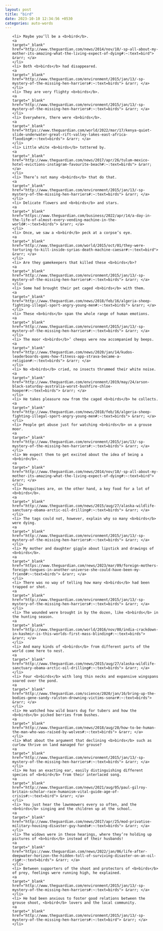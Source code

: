 ```yaml
---
layout: post
title: "bird"
date: 2023-10-10 12:34:56 +0530
categories: auto-words
---
```

<ol>

    <li> Maybe you’ll be a <b>bird</b>.
    <a 
    target="_blank" 
    href="http://www.theguardian.com/news/2014/nov/18/-sp-all-about-my-mother-its-amazing-what-the-living-expect-of-dying#:~:text=bird"> &rarr; </a>
    </li>
    <li> Both <b>birds</b> had disappeared.
    <a 
    target="_blank" 
    href="http://www.theguardian.com/environment/2015/jan/13/-sp-mystery-of-the-missing-hen-harriers#:~:text=birds"> &rarr; </a>
    </li>
    <li> They are very flighty <b>birds</b>.
    <a 
    target="_blank" 
    href="http://www.theguardian.com/environment/2015/jan/13/-sp-mystery-of-the-missing-hen-harriers#:~:text=birds"> &rarr; </a>
    </li>
    <li> Everywhere, there were <b>birds</b>.
    <a 
    target="_blank" 
    href="https://www.theguardian.com/world/2022/mar/17/kenya-quiet-slide-underwater-great-rift-valley-lakes-east-africa-flooding#:~:text=birds"> &rarr; </a>
    </li>
    <li> Little white <b>birds</b> tottered by.
    <a 
    target="_blank" 
    href="http://www.theguardian.com/news/2017/apr/26/tulum-mexico-hotel-evictions-instagram-favourite-beach#:~:text=birds"> &rarr; </a>
    </li>
    <li> There’s not many <b>birds</b> that do that.
    <a 
    target="_blank" 
    href="http://www.theguardian.com/environment/2015/jan/13/-sp-mystery-of-the-missing-hen-harriers#:~:text=birds"> &rarr; </a>
    </li>
    <li> Delicate flowers and <b>birds</b> and stars.
    <a 
    target="_blank" 
    href="https://www.theguardian.com/business/2022/apr/14/a-day-in-the-life-of-almost-every-vending-machine-in-the-world#:~:text=birds"> &rarr; </a>
    </li>
    <li> Once, we saw a <b>bird</b> peck at a corpse’s eye.
    <a 
    target="_blank" 
    href="http://www.theguardian.com/world/2015/oct/01/they-were-torturing-to-kill-inside-syrias-death-machine-caesar#:~:text=bird"> &rarr; </a>
    </li>
    <li> Are they gamekeepers that killed these <b>birds</b>?
    <a 
    target="_blank" 
    href="http://www.theguardian.com/environment/2015/jan/13/-sp-mystery-of-the-missing-hen-harriers#:~:text=birds"> &rarr; </a>
    </li>
    <li> Some had brought their pet caged <b>birds</b> with them.
    <a 
    target="_blank" 
    href="http://www.theguardian.com/news/2018/feb/16/algeria-sheep-fighting-illegal-sport-angry-young-men#:~:text=birds"> &rarr; </a>
    </li>
    <li> These <b>birds</b> span the whole range of human emotions.
    <a 
    target="_blank" 
    href="http://www.theguardian.com/environment/2015/jan/13/-sp-mystery-of-the-missing-hen-harriers#:~:text=birds"> &rarr; </a>
    </li>
    <li> The moor <b>birds</b>’ cheeps were now accompanied by beeps.
    <a 
    target="_blank" 
    href="http://www.theguardian.com/news/2020/jan/14/kudos-leaderboards-qoms-how-fitness-app-strava-became-a-religion#:~:text=birds"> &rarr; </a>
    </li>
    <li> No <b>birds</b> cried, no insects thrummed their white noise.
    <a 
    target="_blank" 
    href="http://www.theguardian.com/environment/2019/may/24/arson-black-saturday-australia-worst-bushfire-chloe-hooper#:~:text=birds"> &rarr; </a>
    </li>
    <li> He takes pleasure now from the caged <b>birds</b> he collects.
    <a 
    target="_blank" 
    href="http://www.theguardian.com/news/2018/feb/16/algeria-sheep-fighting-illegal-sport-angry-young-men#:~:text=birds"> &rarr; </a>
    </li>
    <li> People get abuse just for watching <b>birds</b> on a grouse moor.
    <a 
    target="_blank" 
    href="http://www.theguardian.com/environment/2015/jan/13/-sp-mystery-of-the-missing-hen-harriers#:~:text=birds"> &rarr; </a>
    </li>
    <li> We expect them to get excited about the idea of being a <b>bird</b>.
    <a 
    target="_blank" 
    href="http://www.theguardian.com/news/2014/nov/18/-sp-all-about-my-mother-its-amazing-what-the-living-expect-of-dying#:~:text=bird"> &rarr; </a>
    </li>
    <li> Mosquitoes are, on the other hand, a key food for a lot of <b>birds</b>.
    <a 
    target="_blank" 
    href="http://www.theguardian.com/news/2015/aug/27/alaska-wildlife-sanctuary-obama-arctic-oil-drilling#:~:text=birds"> &rarr; </a>
    </li>
    <li> The tags could not, however, explain why so many <b>birds</b> were dying.
    <a 
    target="_blank" 
    href="http://www.theguardian.com/environment/2015/jan/13/-sp-mystery-of-the-missing-hen-harriers#:~:text=birds"> &rarr; </a>
    </li>
    <li> My mother and daughter giggle about lipstick and drawings of <b>birds</b>.
    <a 
    target="_blank" 
    href="https://www.theguardian.com/news/2023/mar/09/foreign-mothers-foreign-tongues-in-another-universe-she-could-have-been-my-friend#:~:text=birds"> &rarr; </a>
    </li>
    <li> There was no way of telling how many <b>birds</b> had been trapped or shot.
    <a 
    target="_blank" 
    href="http://www.theguardian.com/environment/2015/jan/13/-sp-mystery-of-the-missing-hen-harriers#:~:text=birds"> &rarr; </a>
    </li>
    <li> The wounded were brought in by the dozen, like <b>birds</b> in the hunting season.
    <a 
    target="_blank" 
    href="http://www.theguardian.com/world/2016/nov/08/india-crackdown-in-kashmir-is-this-worlds-first-mass-blinding#:~:text=birds"> &rarr; </a>
    </li>
    <li> And many kinds of <b>birds</b> from different parts of the world come here to nest.
    <a 
    target="_blank" 
    href="http://www.theguardian.com/news/2015/aug/27/alaska-wildlife-sanctuary-obama-arctic-oil-drilling#:~:text=birds"> &rarr; </a>
    </li>
    <li> Four <b>birds</b> with long thin necks and expansive wingspans soared over the pond.
    <a 
    target="_blank" 
    href="http://www.theguardian.com/science/2020/jan/16/bring-up-the-bodies-gene-sandy-ralston-drowning-victims-sonar#:~:text=birds"> &rarr; </a>
    </li>
    <li> He watched how wild boars dug for tubers and how the <b>birds</b> picked berries from bushes.
    <a 
    target="_blank" 
    href="http://www.theguardian.com/news/2018/aug/28/how-to-be-human-the-man-who-was-raised-by-wolves#:~:text=birds"> &rarr; </a>
    </li>
    <li> What about the argument that declining <b>birds</b> such as curlew thrive on land managed for grouse?
    <a 
    target="_blank" 
    href="http://www.theguardian.com/environment/2015/jan/13/-sp-mystery-of-the-missing-hen-harriers#:~:text=birds"> &rarr; </a>
    </li>
    <li> He has an exacting ear, easily distinguishing different species of <b>bird</b> from their interlaced song.
    <a 
    target="_blank" 
    href="http://www.theguardian.com/news/2021/aug/05/paul-gilroy-britain-scholar-race-humanism-vital-guide-age-of-crisis#:~:text=bird"> &rarr; </a>
    </li>
    <li> You just hear the lawnmowers every so often, and the <b>birds</b> singing and the children up at the school.
    <a 
    target="_blank" 
    href="http://www.theguardian.com/news/2017/apr/25/mod-privatise-military-housing-disaster-guy-hands#:~:text=birds"> &rarr; </a>
    </li>
    <li> The widows were in these hearings, where they’re holding up pictures of <b>birds</b> instead of their husbands!
    <a 
    target="_blank" 
    href="https://www.theguardian.com/news/2022/jan/06/life-after-deepwater-horizon-the-hidden-toll-of-surviving-disaster-on-an-oil-rig#:~:text=birds"> &rarr; </a>
    </li>
    <li> Between supporters of the shoot and protectors of <b>birds</b> of prey, feelings were running high, he explained.
    <a 
    target="_blank" 
    href="http://www.theguardian.com/environment/2015/jan/13/-sp-mystery-of-the-missing-hen-harriers#:~:text=birds"> &rarr; </a>
    </li>
    <li> He had been anxious to foster good relations between the grouse shoot, <b>bird</b> lovers and the local community.
    <a 
    target="_blank" 
    href="http://www.theguardian.com/environment/2015/jan/13/-sp-mystery-of-the-missing-hen-harriers#:~:text=bird"> &rarr; </a>
    </li>